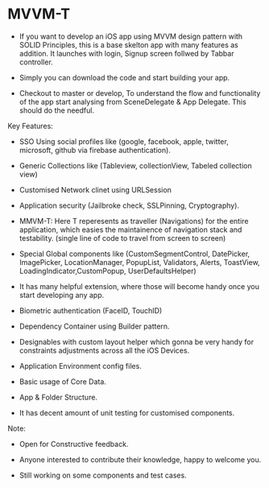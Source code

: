 # MVVM-T

* If you want to develop an iOS app using MVVM design pattern with SOLID Principles, this is a base skelton app with many features as addition. It launches with login, Signup screen follwed by Tabbar controller. 

* Simply you can download the code and start building your app.

* Checkout to master or develop, To understand the flow and functionality of the app start analysing from SceneDelegate & App Delegate. This should do the needful.


Key Features:

* SSO Using social profiles like (google, facebook, apple, twitter, microsoft, github via  firebase authentication).

* Generic Collections like (Tableview, collectionView, Tabeled collection view)

* Customised Network clinet using URLSession

* Application security (Jailbroke check, SSLPinning, Cryptography).

* MMVM-T: Here T reperesents as traveller (Navigations) for the entire application, which easies the maintainence of navigation stack and testability. (single line of code to travel from screen to screen)

* Special Global components like (CustomSegmentControl, DatePicker, ImagePicker, LocationManager, PopupList, Validators, Alerts, ToastView, LoadingIndicator,CustomPopup, UserDefaultsHelper)

* It has many helpful extension, where those will become handy once you start developing any app.

* Biometric authentication (FaceID, TouchID)

* Dependency Container using Builder pattern.

* Designables with custom layout helper which gonna be very handy for constraints adjustments across all the iOS Devices.

* Application Environment config files.

* Basic usage of Core Data.

* App & Folder Structure.

* It has decent amount of unit testing for customised components.


Note:

* Open for Constructive feedback.

* Anyone interested to contribute their knowledge, happy to welcome you.

* Still working on some components and test cases.







